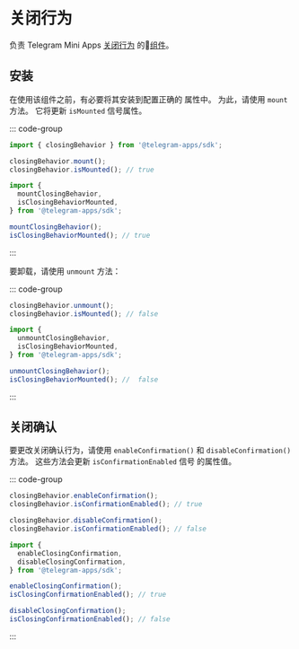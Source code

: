 # 关闭行为

负责 Telegram Mini
Apps [关闭行为](../../../../platform/closing-behavior.md) 的💠[组件](../scopes.md)。

## 安装

在使用该组件之前，有必要将其安装到配置正确的
属性中。 为此，请使用 `mount` 方法。 它将更新 `isMounted` 信号属性。

::: code-group

```ts [Variable]
import { closingBehavior } from '@telegram-apps/sdk';

closingBehavior.mount();
closingBehavior.isMounted(); // true
```

```ts [Functions]
import {
  mountClosingBehavior,
  isClosingBehaviorMounted,
} from '@telegram-apps/sdk';

mountClosingBehavior();
isClosingBehaviorMounted(); // true
```

:::

要卸载，请使用 `unmount` 方法：

::: code-group

```ts [Variable]
closingBehavior.unmount();
closingBehavior.isMounted(); // false
```

```ts [Functions]
import {
  unmountClosingBehavior,
  isClosingBehaviorMounted,
} from '@telegram-apps/sdk';

unmountClosingBehavior();
isClosingBehaviorMounted(); //  false
```

:::

## 关闭确认

要更改关闭确认行为，请使用 `enableConfirmation()`
和 `disableConfirmation()` 方法。 这些方法会更新 `isConfirmationEnabled` 信号
的属性值。

::: code-group

```ts [Variable]
closingBehavior.enableConfirmation();
closingBehavior.isConfirmationEnabled(); // true

closingBehavior.disableConfirmation();
closingBehavior.isConfirmationEnabled(); // false
```

```ts [Functions]
import {
  enableClosingConfirmation,
  disableClosingConfirmation,
} from '@telegram-apps/sdk';

enableClosingConfirmation();
isClosingConfirmationEnabled(); // true

disableClosingConfirmation();
isClosingConfirmationEnabled(); // false
```

:::